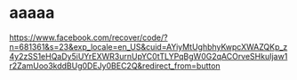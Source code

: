 # aaaaa
https://www.facebook.com/recover/code/?n=681361&s=23&exp_locale=en_US&cuid=AYiyMtUghbhyKwpcXWAZQKp_z4y2zSS1eHQaDy5iUYrEXWR3urnUpYC0tTLYPqBgW0G2qACOrveSHkuIjaw1r2ZamUoo3kddBUg0DEJy0BEC2Q&redirect_from=button
